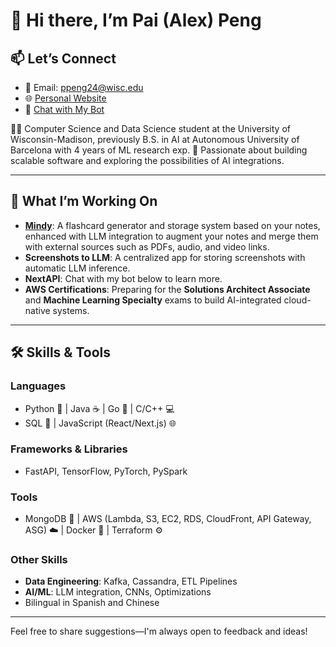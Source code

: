 # 👋 Hi there, I’m Pai (Alex) Peng

## 📫 Let’s Connect  
- 💌 Email: [ppeng24@wisc.edu](mailto:ppeng24@wisc.edu)  
- 🌐 [Personal Website](https://main.d31w3jf482wcvr.amplifyapp.com/)  
- 🤖 [Chat with My Bot](https://paipeline-anythingaboutme-appchatbot-tut6g2.streamlit.app/)  


👨‍💻 Computer Science and Data Science student at the University of Wisconsin-Madison, previously B.S. in AI at Autonomous University of Barcelona with 4 years of ML research exp.
🌟 Passionate about building scalable software and exploring the possibilities of AI integrations.

---

## 🌱 What I’m Working On
- [**Mindy**](https://mymindy.net): A flashcard generator and storage system based on your notes, enhanced with LLM integration to augment your notes and merge them with external sources such as PDFs, audio, and video links.  
- **Screenshots to LLM**: A centralized app for storing screenshots with automatic LLM inference.  
- **NextAPI**: Chat with my bot below to learn more.  
- **AWS Certifications**: Preparing for the **Solutions Architect Associate** and **Machine Learning Specialty** exams to build AI-integrated cloud-native systems.  

---

## 🛠️ Skills & Tools
### **Languages**
- Python 🐍 | Java ☕ | Go 🐹 | C/C++ 💻
- SQL 💾 | JavaScript (React/Next.js) 🌐

### **Frameworks & Libraries**
- FastAPI, TensorFlow, PyTorch, PySpark  

### **Tools**
- MongoDB 🍃 | AWS (Lambda, S3, EC2, RDS, CloudFront, API Gateway, ASG) ☁️ | Docker 🐳 | Terraform ⚙️  

### **Other Skills**
- **Data Engineering**: Kafka, Cassandra, ETL Pipelines
- **AI/ML**: LLM integration, CNNs, Optimizations
- Bilingual in Spanish and Chinese

---

Feel free to share suggestions—I'm always open to feedback and ideas! 
